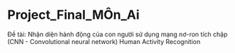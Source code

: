 # Project_Final_MÔn_Ai
Đề tài: Nhận diện hành động của con người sử dụng mạng nơ-ron tích chập (CNN - Convolutional neural network)
Human Activity Recognition
